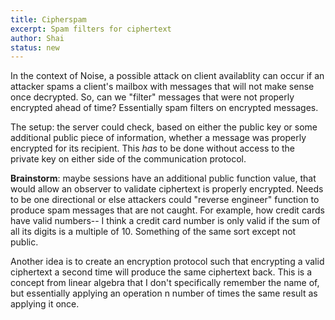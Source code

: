 ```yaml
---
title: Cipherspam
excerpt: Spam filters for ciphertext
author: Shai
status: new
---
```


In the context of Noise, a possible attack on client availablity can occur if an attacker spams a client's mailbox with messages that will not make sense once decrypted. So, can we "filter" messages that were not properly encrypted ahead of time? Essentially spam filters on encrypted messages.

The setup: the server could check, based on either the public key or some additional public piece of information, whether a message was properly encrypted for its recipient. This *has* to be done without access to the private key on either side of the communication protocol.

**Brainstorm**: maybe sessions have an additional public function value, that would allow an observer to validate ciphertext is properly encrypted. Needs to be one directional or else attackers could "reverse engineer" function to produce spam messages that are not caught. For example, how credit cards have valid numbers-- I think a credit card number is only valid if the sum of all its digits is a multiple of 10. Something of the same sort except not public.

Another idea is to create an encryption protocol such that encrypting a valid ciphertext a second time will produce the same ciphertext back. This is a concept from linear algebra that I don't specifically remember the name of, but essentially applying an operation n number of times the same result as applying it once.
